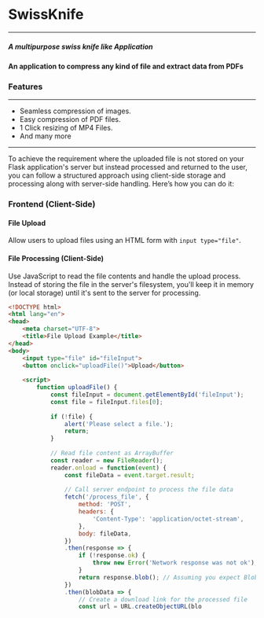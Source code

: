 # SwissKnife
---

##### A multipurpose swiss knife like Application

**An application to compress any kind of file and extract data from PDFs**

### Features
---

- Seamless compression of images.
- Easy compression of PDF files.
- 1 Click resizing of MP4 Files.
- And many more

---

To achieve the requirement where the uploaded file is not stored on your Flask application's server but instead processed and returned to the user, you can follow a structured approach using client-side storage and processing along with server-side handling. Here’s how you can do it:

### Frontend (Client-Side)

#### File Upload
Allow users to upload files using an HTML form with `input type="file"`.

#### File Processing (Client-Side)
Use JavaScript to read the file contents and handle the upload process. Instead of storing the file in the server's filesystem, you'll keep it in memory (or local storage) until it's sent to the server for processing.

```html
<!DOCTYPE html>
<html lang="en">
<head>
    <meta charset="UTF-8">
    <title>File Upload Example</title>
</head>
<body>
    <input type="file" id="fileInput">
    <button onclick="uploadFile()">Upload</button>
    
    <script>
        function uploadFile() {
            const fileInput = document.getElementById('fileInput');
            const file = fileInput.files[0];
            
            if (!file) {
                alert('Please select a file.');
                return;
            }
            
            // Read file content as ArrayBuffer
            const reader = new FileReader();
            reader.onload = function(event) {
                const fileData = event.target.result;
                
                // Call server endpoint to process the file data
                fetch('/process_file', {
                    method: 'POST',
                    headers: {
                        'Content-Type': 'application/octet-stream',
                    },
                    body: fileData,
                })
                .then(response => {
                    if (!response.ok) {
                        throw new Error('Network response was not ok');
                    }
                    return response.blob(); // Assuming you expect Blob back
                })
                .then(blobData => {
                    // Create a download link for the processed file
                    const url = URL.createObjectURL(blo
